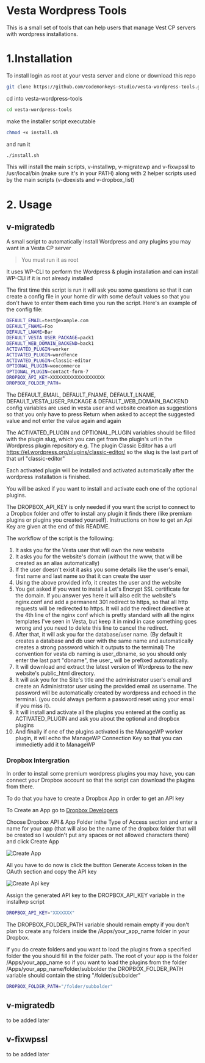 # Vesta Wordpress Tools

This is a small set of tools that can help users that manage Vest CP servers with wordpress installations.

# 1.Installation

To install login as root at your vesta server and clone or download this repo
```bash
git clone https://github.com/codemonkeys-studio/vesta-wordpress-tools.git
```

cd into vesta-wordpress-tools
```bash
cd vesta-wordpress-tools
```
make the installer script executable
```bash
chmod +x install.sh
```
and run it
```bash
./install.sh
```
This will install the main scripts, v-installwp, v-migratewp and v-fixwpssl to /usr/local/bin (make sure it's in your PATH) along with 2 helper scripts used by the main scripts (v-dbexists and v-dropbox_list)
# 2. Usage

## v-migratedb
A small script to automatically install Wordpress and any plugins you may want in a Vesta CP server
> You must run it as root

It uses WP-CLI to perform the Wordpress & plugin installation and can install WP-CLI if it is not already installed

The first time this script is run it will ask you some questions so that it can create a config file in your home dir with some default values so that you don't have to enter them each time you run the script.
Here's an example of the config file:
```bash
DEFAULT_EMAIL=test@example.com
DEFAULT_FNAME=Foo
DEFAULT_LNAME=Bar
DEFAULT_VESTA_USER_PACKAGE=pack1
DEFAULT_WEB_DOMAIN_BACKEND=back1
ACTIVATED_PLUGIN=worker
ACTIVATED_PLUGIN=wordfence
ACTIVATED_PLUGIN=classic-editor
OPTIONAL_PLUGIN=woocommerce
OPTIONAL_PLUGIN=contact-form-7
DROPBOX_API_KEY=XXXXXXXXXXXXXXXXXXXX
DROPBOX_FOLDER_PATH=
```
The DEFAULT_EMAIL, DEFAULT_FNAME, DEFAULT_LNAME, DEFAULT_VESTA_USER_PACKAGE & DEFAULT_WEB_DOMAIN_BACKEND config variables are used in vesta user and website creation as suggestions so that you only have to press Return when asked to accept the suggested value and not enter the value again and again

The ACTIVATED_PLUGIN and OPTIONAL_PLUGIN variables should be filled with the plugin slug, which you can get from the plugin's url in the Wordpress plugin repository e.g. The plugin Classic Editor has a url https://el.wordpress.org/plugins/classic-editor/ so the slug is the last part of that url "classic-editor"

Each activated plugin will be installed and activated automatically after the wordpress installation is finished.

You will be asked if you want to install and activate each one of the optional plugins.

The DROPBOX_API_KEY is only needed if you want the script to connect to a Dropbox folder and offer to install any plugin it finds there (like premium plugins or plugins you created yourself). Instructions on how to get an Api Key are given at the end of this README.

The workflow of the script is the following:
1. It asks you for the Vesta user that will own the new website
2. It asks you for the website's domain (without the www, that will be created as an alias automatically)
3. If the user doesn't exist it asks you some details like the user's email, first name and last name so that it can create the user
4. Using the above provided info, it creates the user and the website
5. You get asked if you want to install a Let's Encrypt SSL certificate for the domain. If you answer yes here it will also edit the website's nginx.conf and add a permanent 301 redirect to https, so that all http requests will be redirected to https. It will add the redirect directive at the 4th line of the nginx conf which is pretty standard with all the nginx templates I've seen in Vesta, but keep it in mind in case something goes wrong and you need to delete this line to cancel the redirect.
6. After that, it will ask you for the database/user name. (By default it creates a database and db user with the same name and automatically creates a strong password which it outputs to the terminal) The convention for vesta db naming is user_dbname, so you should only enter the last part "dbname", the user_ will be prefixed automatically.
7. It will download and extract the latest version of Wordpress to the new website's public_html directory.
8. It will ask you for the Site's title and the administrator user's email and create an Administrator user using the provided email as username. The password will be automatically created by wordpress and echoed in the terminal. (you could always perform a password reset using your email if you miss it).
9. It will install and activate all the plugins you entered at the config as ACTIVATED_PLUGIN and ask you about the optional and dropbox plugins
10. And finally if one of the plugins activated is the ManageWP worker plugin, it will echo the ManageWP Connection Key so that you can immedietly add it to ManageWP

### Dropbox Intergration

In order to install some premium wordpress plugins you may have, you can connect your Dropbox account so that the script can download the plugins from there.

To do that you have to create a Dropbox App in order to get an API key

To Create an App go to [Dropbox Developers](https://www.dropbox.com/developers/apps/create)

Choose Dropbox API & App Folder inthe Type of Access section and enter a name for your app (that will also be the name of the dropbox folder that will be created so I wouldn't put any spaces or not allowed characters there) and click Create App

![Create App](https://assets.codemonkeys.studio/github/dropbox_1.jpg)

All you have to do now is click the buttton Generate Access token in the OAuth section and copy the API key

![Create Api key](https://assets.codemonkeys.studio/github/dropbox_2.jpg)

Assign the generated API key to the DROPBOX_API_KEY variable in the installwp script
 ```bash
 DROPBOX_API_KEY="XXXXXXX"
 ```
The DROPBOX_FOLDER_PATH variable should remain empty if you don't plan to create any folders inside the /Apps/your_app_name folder in your Dropbox.

If you do create folders and you want to load the plugins from a specified folder the you should fill in the folder path.
The root of your app is the folder /Apps/your_app_name so if you want to load the plugins from the folder /Apps/your_app_name/folder/subbolder the DROPBOX_FOLDER_PATH variable should contain the string "/folder/subbolder"

```bash
DROPBOX_FOLDER_PATH="/folder/subbolder"
```

## v-migratedb
to be added later

## v-fixwpssl
to be added later




